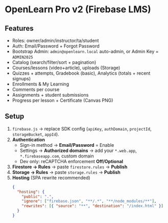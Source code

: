 # OpenLearn Pro v2 (Firebase LMS)

## Features
- Roles: owner/admin/instructor/ta/student
- Auth: Email/Password + Forgot Password
- Bootstrap Admin: `admin@openlearn.local` auto-admin, or Admin Key = `ADMIN2025`
- Catalog (search/filter/sort + pagination)
- Courses/lessons (video+article), uploads (Storage)
- Quizzes + attempts, Gradebook (basic), Analytics (totals + recent signups)
- Enrollments & My Learning
- Comments per course
- Assignments + student submissions
- Progress per lesson + Certificate (Canvas PNG)

## Setup
1. `firebase.js` → replace SDK config (`apiKey`, `authDomain`, `projectId`, `storageBucket`, `appId`).
2. **Authentication**
   - Sign-in method → **Email/Password** = Enable
   - Settings → **Authorized domains** → add your `*.web.app`, `*.firebaseapp.com`, custom domain
   - Dev only: reCAPTCHA enforcement **Off/Optional**
3. **Firestore → Rules** → paste `firestore.rules` → **Publish**
4. **Storage → Rules** → paste `storage.rules` → **Publish**
5. **Hosting** (SPA rewrite recommended)
   ```json
   {
     "hosting": {
       "public": ".",
       "ignore": ["firebase.json", "**/.*", "**/node_modules/**"],
       "rewrites": [{ "source": "**", "destination": "/index.html" }]
     }
   }